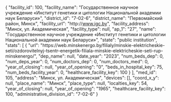 {
    "facility_id": 100,
    "facility_name": "Государственное научное учреждение «Институт генетики и цитологии Национальной академии наук Беларуси»",
    "district_id": "7-02-6",
    "district_name": "Первомайский район, Минск",
    "facility_url": "http:\/\/www.igc.by",
    "facility_address": "Минск, ул. Академическая",
    "facility_type": null,
    "ap_1": "27",
    "name": "Государственное научное учреждение «Институт генетики и цитологии Национальной академии наук Беларуси»",
    "state": "public institution",
    "stats": [
        {
            "url": "https:\/\/web.minskenergo.by\/filialy\/minskie-elektricheskie-seti\/ozdorovitelnyj-tsentr-energetik-filiala-minskie-elektricheskie-seti-rup-minskenergo\/",
            "dep_name": null,
            "date_year": "2023",
            "num_beds_dep": 0,
            "num_deps_year": 0,
            "num_doctors_dep": 0,
            "num_doctors_med": 0,
            "year_of_closing": null,
            "year_of_opening": "0",
            "beds_in_hospital_key": 75,
            "num_beds_facility_year": 0,
            "healthcare_facility_key": 100
        }
    ],
    "med_id": 105,
    "address": "Минск, ул. Академическая",
    "devices": [],
    "coord_x_y": null,
    "place_name": "Минск",
    "place_type": null,
    "localties_key": 54,
    "year_of_closing": null,
    "year_of_opening": "1965",
    "healthcare_facility_key": 100,
    "administrative_division_id": "7-02-6"
}